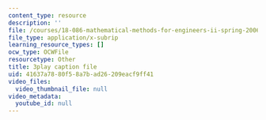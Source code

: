 ```yaml
---
content_type: resource
description: ''
file: /courses/18-086-mathematical-methods-for-engineers-ii-spring-2006/41637a7880f58a7bad26209eacf9ff41_sleOqiMUTXE.srt
file_type: application/x-subrip
learning_resource_types: []
ocw_type: OCWFile
resourcetype: Other
title: 3play caption file
uid: 41637a78-80f5-8a7b-ad26-209eacf9ff41
video_files:
  video_thumbnail_file: null
video_metadata:
  youtube_id: null
---
```

